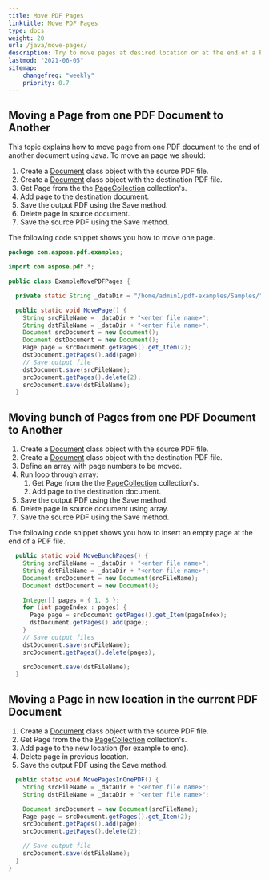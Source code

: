 ```yaml
---
title: Move PDF Pages 
linktitle: Move PDF Pages
type: docs
weight: 20
url: /java/move-pages/
description: Try to move pages at desired location or at the end of a PDF file using Aspose.PDF for Java.
lastmod: "2021-06-05"
sitemap:
    changefreq: "weekly"
    priority: 0.7
---
```


## Moving a Page from one PDF Document to Another

This topic explains how to move page from one PDF document to the end of another document using Java.
To move an page we should:

1. Create a [Document](https://apireference.aspose.com/pdf/java/com.aspose.pdf/Document) class object with the source PDF file.
1. Create a [Document](https://apireference.aspose.com/pdf/java/com.aspose.pdf/Document) class object with the destination PDF file.
1. Get Page from the the [PageCollection](https://apireference.aspose.com/pdf/java/com.aspose.pdf/class-use/PageCollection) collection's.
1. Add page to the destination document.
1. Save the output PDF using the Save method.
1. Delete page in source document.
1. Save the source PDF using the Save method.

The following code snippet shows you how to move one page.

```java
package com.aspose.pdf.examples;

import com.aspose.pdf.*;

public class ExampleMovePDFPages {

  private static String _dataDir = "/home/admin1/pdf-examples/Samples/";

  public static void MovePage() {
    String srcFileName = _dataDir + "<enter file name>";
    String dstFileName = _dataDir + "<enter file name>";
    Document srcDocument = new Document();
    Document dstDocument = new Document();
    Page page = srcDocument.getPages().get_Item(2);
    dstDocument.getPages().add(page);
    // Save output file
    dstDocument.save(srcFileName);
    srcDocument.getPages().delete(2);
    srcDocument.save(dstFileName);
  }
```

## Moving bunch of Pages from one PDF Document to Another

1. Create a [Document](https://apireference.aspose.com/pdf/java/com.aspose.pdf/Document) class object with the source PDF file.
1. Create a [Document](https://apireference.aspose.com/pdf/java/com.aspose.pdf/Document) class object with the destination PDF file.
1. Define an array with page numbers to be moved.
1. Run loop through array:
    1. Get Page from the the [PageCollection](https://apireference.aspose.com/pdf/java/com.aspose.pdf/class-use/PageCollection) collection's.
    1. Add page to the destination document.
1. Save the output PDF using the Save method.
1. Delete page in source document using array.
1. Save the source PDF using the Save method.

The following code snippet shows you how to insert an empty page at the end of a PDF file.

```java
  public static void MoveBunchPages() {
    String srcFileName = _dataDir + "<enter file name>";
    String dstFileName = _dataDir + "<enter file name>";
    Document srcDocument = new Document(srcFileName);
    Document dstDocument = new Document();

    Integer[] pages = { 1, 3 };
    for (int pageIndex : pages) {
      Page page = srcDocument.getPages().get_Item(pageIndex);
      dstDocument.getPages().add(page);
    }
    // Save output files
    dstDocument.save(srcFileName);
    srcDocument.getPages().delete(pages);

    srcDocument.save(dstFileName);
  }
```

## Moving a Page in new location in the current PDF Document

1. Create a [Document](https://apireference.aspose.com/pdf/java/com.aspose.pdf/Document) class object with the source PDF file.
1. Get Page from the the [PageCollection](https://apireference.aspose.com/pdf/java/com.aspose.pdf/class-use/PageCollection) collection's.
1. Add page to the new location (for example to end).
1. Delete page in previous location.
1. Save the output PDF using the Save method.

```java
  public static void MovePagesInOnePDF() {
    String srcFileName = _dataDir + "<enter file name>";
    String dstFileName = _dataDir + "<enter file name>";

    Document srcDocument = new Document(srcFileName);
    Page page = srcDocument.getPages().get_Item(2);
    srcDocument.getPages().add(page);
    srcDocument.getPages().delete(2);

    // Save output file
    srcDocument.save(dstFileName);
  }
}
```
